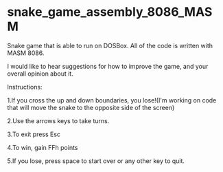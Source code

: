 # snake_game_assembly_8086_MASM 
Snake game that is able to run on DOSBox. All of the code is written with MASM 8086.

I would like to hear suggestions for how to improve the game, and your overall opinion about it.

Instructions:

1.If you cross the up and down boundaries, you lose!(I'm working on code that will move the snake to the opposite side of the screen) 

2.Use the arrows keys to take turns.

3.To exit press Esc

4.To win, gain FFh points

5.If you lose, press space to start over or any other key to quit.

